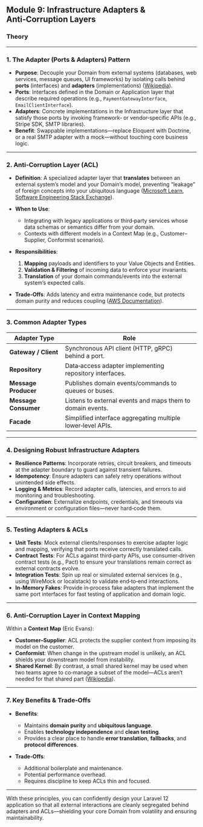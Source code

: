 ## Module 9: Infrastructure Adapters & Anti‑Corruption Layers

### Theory

---

### 1. The Adapter (Ports & Adapters) Pattern

* **Purpose**: Decouple your Domain from external systems (databases, web services, message queues, UI frameworks) by isolating calls behind **ports** (interfaces) and **adapters** (implementations) ([Wikipedia][1]).
* **Ports**: Interfaces defined in the Domain or Application layer that describe required operations (e.g., `PaymentGatewayInterface`, `EmailClientInterface`).
* **Adapters**: Concrete implementations in the Infrastructure layer that satisfy those ports by invoking framework‑ or vendor‑specific APIs (e.g., Stripe SDK, SMTP libraries).
* **Benefit**: Swappable implementations—replace Eloquent with Doctrine, or a real SMTP adapter with a mock—without touching core business logic.

---

### 2. Anti‑Corruption Layer (ACL)

* **Definition**: A specialized adapter layer that **translates** between an external system’s model and your Domain’s model, preventing “leakage” of foreign concepts into your ubiquitous language ([Microsoft Learn][2], [Software Engineering Stack Exchange][3]).
* **When to Use**:

  * Integrating with legacy applications or third‑party services whose data schemas or semantics differ from your domain.
  * Contexts with different models in a Context Map (e.g., Customer–Supplier, Conformist scenarios).
* **Responsibilities**:

  1. **Mapping** payloads and identifiers to your Value Objects and Entities.
  2. **Validation & Filtering** of incoming data to enforce your invariants.
  3. **Translation** of your domain commands/events into the external system’s expected calls.
* **Trade‑Offs**: Adds latency and extra maintenance code, but protects domain purity and reduces coupling ([AWS Documentation][4]).

---

### 3. Common Adapter Types

| Adapter Type         | Role                                                        |
| -------------------- | ----------------------------------------------------------- |
| **Gateway / Client** | Synchronous API client (HTTP, gRPC) behind a port.          |
| **Repository**       | Data‑access adapter implementing repository interfaces.     |
| **Message Producer** | Publishes domain events/commands to queues or buses.        |
| **Message Consumer** | Listens to external events and maps them to domain events.  |
| **Facade**           | Simplified interface aggregating multiple lower‑level APIs. |

---

### 4. Designing Robust Infrastructure Adapters

* **Resilience Patterns**: Incorporate retries, circuit breakers, and timeouts at the adapter boundary to guard against transient failures.
* **Idempotency**: Ensure adapters can safely retry operations without unintended side effects.
* **Logging & Metrics**: Record adapter calls, latencies, and errors to aid monitoring and troubleshooting.
* **Configuration**: Externalize endpoints, credentials, and timeouts via environment or configuration files—never hard‑code them.

---

### 5. Testing Adapters & ACLs

* **Unit Tests**: Mock external clients/responses to exercise adapter logic and mapping, verifying that ports receive correctly translated calls.
* **Contract Tests**: For ACLs against third‑party APIs, use consumer‑driven contract tests (e.g., Pact) to ensure your translations remain correct as external contracts evolve.
* **Integration Tests**: Spin up real or simulated external services (e.g., using WireMock or localstack) to validate end‑to‑end interactions.
* **In‑Memory Fakes**: Provide in‑process fake adapters that implement the same port interfaces for fast testing of application and domain logic.

---

### 6. Anti‑Corruption Layer in Context Mapping

Within a **Context Map** (Eric Evans):

* **Customer–Supplier**: ACL protects the supplier context from imposing its model on the customer.
* **Conformist**: When change in the upstream model is unlikely, an ACL shields your downstream model from instability.
* **Shared Kernel**: By contrast, a small shared kernel may be used when two teams agree to co‑manage a subset of the model—ACLs aren’t needed for that shared part ([Wikipedia][5]).

---

### 7. Key Benefits & Trade‑Offs

* **Benefits**:

  * Maintains **domain purity** and **ubiquitous language**.
  * Enables **technology independence** and **clean testing**.
  * Provides a clear place to handle **error translation**, **fallbacks**, and **protocol differences**.
* **Trade‑Offs**:

  * Additional boilerplate and maintenance.
  * Potential performance overhead.
  * Requires discipline to keep ACLs thin and focused.

---

With these principles, you can confidently design your Laravel 12 application so that all external interactions are cleanly segregated behind adapters and ACLs—shielding your core Domain from volatility and ensuring maintainability.

[1]: https://en.wikipedia.org/wiki/Hexagonal_architecture_%28software%29?utm_source=chatgpt.com "Hexagonal architecture (software)"
[2]: https://learn.microsoft.com/en-us/azure/architecture/patterns/anti-corruption-layer?utm_source=chatgpt.com "Anti-corruption Layer pattern - Azure Architecture Center"
[3]: https://softwareengineering.stackexchange.com/questions/184464/what-is-an-anti-corruption-layer-and-how-is-it-used?utm_source=chatgpt.com "What is an Anti-Corruption layer, and how is it used?"
[4]: https://docs.aws.amazon.com/prescriptive-guidance/latest/cloud-design-patterns/acl.html?utm_source=chatgpt.com "Anti-corruption layer pattern - AWS Prescriptive Guidance"
[5]: https://en.wikipedia.org/wiki/Domain-driven_design?utm_source=chatgpt.com "Domain-driven design"
